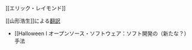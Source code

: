 [[エリック・レイモンド]]

[[山形浩生]]による[翻訳](https://cruel.org/freeware/halloween.html)

- [[Halloween I オープンソース・ソフトウェア：ソフト開発の（新たな？）手法